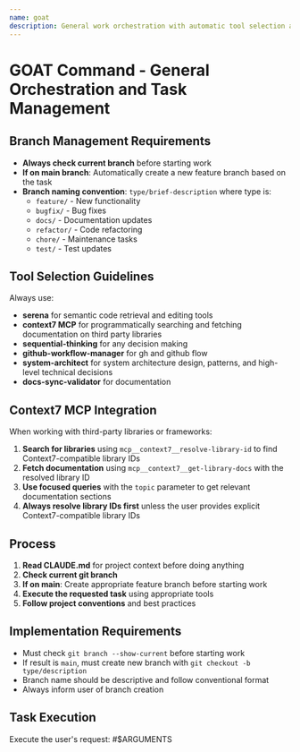 ```yaml
---
name: goat
description: General work orchestration with automatic tool selection and branch management
---
```


# GOAT Command - General Orchestration and Task Management

## Branch Management Requirements
- **Always check current branch** before starting work
- **If on main branch**: Automatically create a new feature branch based on the task
- **Branch naming convention**: `type/brief-description` where type is:
  - `feature/` - New functionality
  - `bugfix/` - Bug fixes  
  - `docs/` - Documentation updates
  - `refactor/` - Code refactoring
  - `chore/` - Maintenance tasks
  - `test/` - Test updates

## Tool Selection Guidelines
Always use:
- **serena** for semantic code retrieval and editing tools
- **context7 MCP** for programmatically searching and fetching documentation on third party libraries
- **sequential-thinking** for any decision making
- **github-workflow-manager** for gh and github flow
- **system-architect** for system architecture design, patterns, and high-level technical decisions
- **docs-sync-validator** for documentation

## Context7 MCP Integration
When working with third-party libraries or frameworks:
1. **Search for libraries** using `mcp__context7__resolve-library-id` to find Context7-compatible library IDs
2. **Fetch documentation** using `mcp__context7__get-library-docs` with the resolved library ID
3. **Use focused queries** with the `topic` parameter to get relevant documentation sections
4. **Always resolve library IDs first** unless the user provides explicit Context7-compatible library IDs

## Process
1. **Read CLAUDE.md** for project context before doing anything
2. **Check current git branch**
3. **If on main**: Create appropriate feature branch before starting work
4. **Execute the requested task** using appropriate tools
5. **Follow project conventions** and best practices

## Implementation Requirements
- Must check `git branch --show-current` before starting work
- If result is `main`, must create new branch with `git checkout -b type/description`
- Branch name should be descriptive and follow conventional format
- Always inform user of branch creation

## Task Execution
Execute the user's request: #$ARGUMENTS
